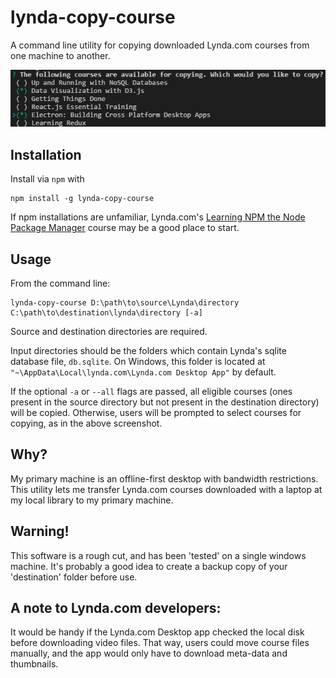 # lynda-copy-course
A command line utility for copying downloaded Lynda.com courses from one machine to another.

<img src="./Screenshot.PNG" alt="Example Usage" />

## Installation

Install via `npm` with 

```
npm install -g lynda-copy-course
```
If npm installations are unfamiliar, Lynda.com's <a href="https://www.lynda.com/Web-Development-tutorials/Up-Running-NPM-Node-Package-Manager/409274-2.html">Learning NPM the Node Package Manager</a> course may be a good place to start.

## Usage

From the command line:

```
lynda-copy-course D:\path\to\source\Lynda\directory C:\path\to\destination\lynda\directory [-a]
```

Source and destination directories are required.

Input directories should be the folders which contain Lynda's sqlite database file, `db.sqlite`. On Windows, this folder is located at `"~\AppData\Local\lynda.com\Lynda.com Desktop App"` by default.

If the optional `-a` or `--all` flags are passed, all eligible courses (ones present in the source directory but not present in the destination directory) will be copied. Otherwise, users will be prompted to select courses for copying, as in the above screenshot.


## Why?
My primary machine is an offline-first desktop with bandwidth restrictions. This utility lets me transfer Lynda.com courses downloaded with a laptop at my local library to my primary machine.

## Warning!

This software is a rough cut, and has been 'tested' on a single windows machine. It's probably a good idea to create a backup copy of your 'destination' folder before use.

## A note to Lynda.com developers:

It would be handy if the Lynda.com Desktop app checked the local disk before downloading video files. That way, users could move course files manually, and the app would only have to download meta-data and thumbnails.